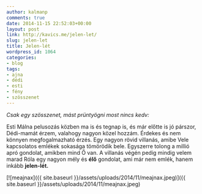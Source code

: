 ```yaml
---
author: kalmanp
comments: true
date: 2014-11-15 22:52:03+00:00
layout: post
link: http://kavics.me/jelen-let/
slug: jelen-let
title: Jelen-lét
wordpress_id: 1064
categories:
- blog
tags:
- ajna
- dédi
- esti
- fény
- szösszenet
---
```


_Csak egy szösszenet, mást prüntyögni most nincs kedv:_





Esti Málna pelusozás közben ma is és tegnap is, és már előtte is jó párszor, Dédi-mamát érzem, valahogy nagyon közel hozzám. Érdekes és nem könnyen megfogalmazható érzés. Egy nagyon rövid villanás, amibe Vele kapcsolatos emlékek sokasága tömörödik bele. Egyszerre tolong a millió apró gondolat, amikben mind Ő van. A villanás végén pedig mindig velem marad Róla egy nagyon mély és **élő** gondolat, ami már nem emlék, hanem inkább **jelen-lét.**







[![meajnax]({{ site.baseurl }}/assets/uploads/2014/11/meajnax.jpeg)]({{ site.baseurl }}/assets/uploads/2014/11/meajnax.jpeg)
